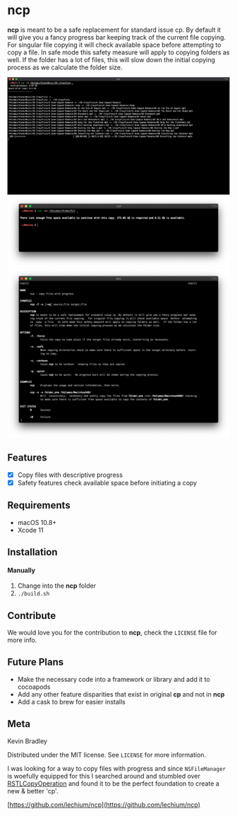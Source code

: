 # ncp
**ncp** is meant to be a safe replacement for standard issue cp. By default it will give you a fancy progress bar keeping track of the current file copying. For singular file copying it will check available space before attempting to copy a file. In safe mode this safety measure will apply to copying folders as well. If the folder has a lot of files, this will slow down the initial copying process as we calculate the folder size. 

![Copy](screenshot.jpg "Copy")  <br/>
![Safe](screenshotsafety.png "Safe")  <br/>
![man](manpage.png "manpage")  <br/>
## Features

- [x] Copy files with descriptive progress
- [x] Safety features check available space before initiating a copy

## Requirements

- macOS 10.8+
- Xcode 11

## Installation

#### Manually

1. Change into the **ncp** folder
2. `./build.sh`

## Contribute

We would love you for the contribution to **ncp**, check the ``LICENSE`` file for more info.

## Future Plans

- Make the necessary code into a framework or library and add it to cocoapods
- Add any other feature disparities that exist in original **cp** and not in **ncp**
- Add a cask to brew for easier installs

## Meta

Kevin Bradley 

Distributed under the MIT license. See ``LICENSE`` for more information.

I was looking for a way to copy files with progress and since `NSFileManager` is woefully equipped for this I searched around and stumbled over [RSTLCopyOperation](https://github.com/rustle/RSTLCopyOperation) and found it to be the perfect foundation to create a new & better 'cp'.

[https://github.com/lechium/ncp](https://github.com/lechium/ncp)

[license-image]: https://img.shields.io/badge/License-MIT-blue.svg
[license-url]: LICENSE
